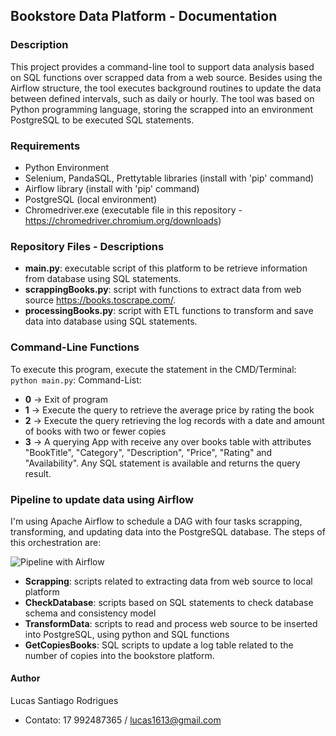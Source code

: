 ## Bookstore Data Platform - Documentation 

### Description
This project provides a command-line tool to support data analysis based on SQL functions over scrapped data from a web source. Besides using the Airflow structure, the tool executes background routines to update the data between defined intervals, such as daily or hourly. The tool was based on Python programming language, storing the scrapped into an environment PostgreSQL to be executed SQL statements.

### Requirements
 - Python Environment 
 - Selenium, PandaSQL, Prettytable libraries (install with 'pip' command)
 - Airflow library (install with 'pip' command)
 - PostgreSQL (local environment)
 - Chromedriver.exe (executable file in this repository - https://chromedriver.chromium.org/downloads)

### Repository Files - Descriptions
 - **main.py**: executable script of this platform to be retrieve information from database using SQL statements.
 - **scrappingBooks.py**: script with functions to extract data from web source https://books.toscrape.com/.
 - **processingBooks.py**: script with ETL functions to transform and save data into database using SQL statements.

### Command-Line Functions
To execute this program, execute the statement in the CMD/Terminal: `python main.py`:
Command-List:

 - **0** -> Exit of program
 - **1** -> Execute the query to retrieve the average price by rating the book
 - **2** -> Execute the query retrieving the log records with a date and amount of books with two or fewer copies
 - **3** -> A querying App with receive any over books table with attributes "BookTitle", "Category", "Description", "Price", "Rating" and "Availability". Any SQL statement is available and returns the query result.

### Pipeline to update data using Airflow 
I'm using Apache Airflow to schedule a DAG with four tasks scrapping, transforming, and updating data into the PostgreSQL database. The steps of this orchestration are:

![Pipeline with Airflow](https://github.com/lsrusp/cayenaTest/blob/main/pipeline.jpg)

 - **Scrapping**:  scripts related to extracting data from web source to local platform
 - **CheckDatabase**: scripts based on SQL statements to check database schema and consistency model
 - **TransformData**: scripts to read and process web source to be inserted into PostgreSQL, using python and SQL functions
 - **GetCopiesBooks**: SQL scripts to update a log table related to the number of copies into the bookstore platform.

#### Author
Lucas Santiago Rodrigues 
- Contato: 17 992487365 / [lucas1613@gmail.com](lucas1613@gmail.com)
